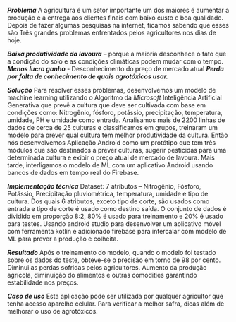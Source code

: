 ***Problema***
A agricultura é um setor importante um dos maiores é aumentar a produção e a entrega aos clientes finais com baixo custo e boa qualidade. Depois de fazer algumas pesquisas na internet, ficamos sabendo que esses são Três grandes problemas enfrentados pelos agricultores nos dias de hoje.

**_Baixa produtividade da lavoura_** – porque a maioria desconhece o fato que a condição do solo e as condições climáticas podem mudar com o tempo.
**_Menos lucro ganho_** - Desconhecimento do preço de mercado atual
**_Perda por falta de conhecimento de quais agrotóxicos usar._**

***Solução***
Para resolver esses problemas, desenvolvemos um modelo de machine learning utilizando o Algoritmo da *Microsoft* Inteligência Artificial Generativa que prevê a cultura que deve ser cultivada com base em condições como: Nitrogênio, fósforo, potássio, precipitação, temperatura, umidade, PH e umidade como entrada. Analisamos mais de 2200 linhas de dados de cerca de 25 culturas e classificamos em grupos, treinaram um modelo para prever qual cultura tem melhor produtividade da cultura. Então nós desenvolvemos Aplicação Android como um protótipo que tem três módulos que são destinados a prever culturas, sugerir pesticidas para uma determinada cultura e exibir o preço atual de mercado de lavoura. Mais tarde, interligamos o modelo de ML com um aplicativo Android usando bancos de dados em tempo real do Firebase.

***Implementação técnica***
Dataset: 7 atributos – Nitrogênio, Fósforo, Potássio, Precipitação pluviométrica, temperatura, umidade e tipo de cultura. Dos quais 6 atributos, exceto tipo de corte, são usados como entrada e tipo de corte é usado como destino saída. O conjunto de dados é dividido em proporção 8:2, 80% é usado para treinamento e 20% é usado para testes. Usando android studio para desenvolver um aplicativo móvel com ferramenta kotlin e adicionado firebase para intercalar com modelo de ML para prever a produção e colheita.

***Resultado***
 Após o treinamento do modelo, quando o modelo foi testado sobre os dados do teste, obteve-se o precisão em torno de 98 por cento. Diminui as perdas sofridas pelos agricultores. Aumento da produção agrícola, diminuição do alimentos e outras comodities garantindo estabilidade nos preços.
 
***Caso de uso***
Esta aplicação pode ser utilizada por qualquer agricultor que tenha acesso aparelho celular. Para verificar a melhor safra, dicas além de melhorar o uso de agrotóxicos.